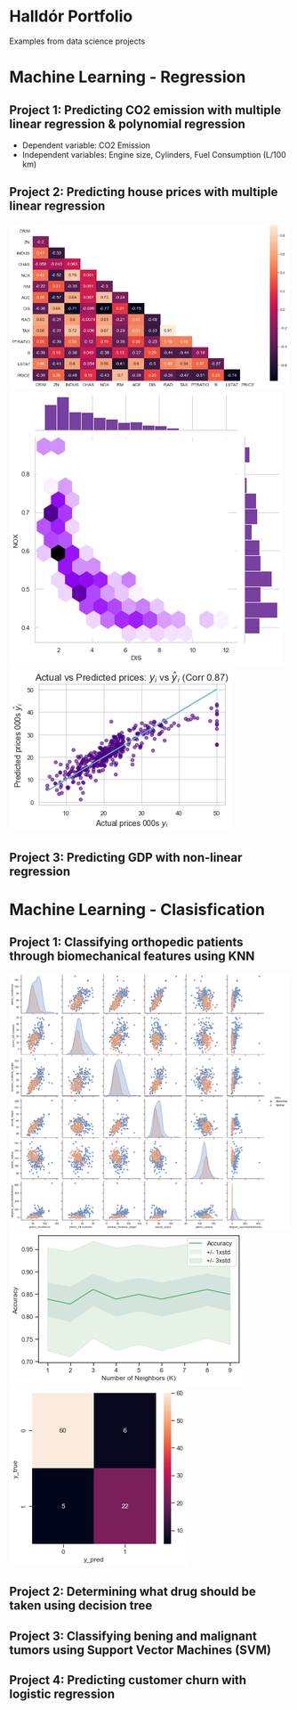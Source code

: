 # Halldór Portfolio
Examples from data science projects

# Machine Learning - Regression
## Project 1: Predicting CO2 emission with multiple linear regression & polynomial regression
* Dependent variable: CO2 Emission
* Independent variables: Engine size, Cylinders, Fuel Consumption (L/100 km)

## Project 2: Predicting house prices with multiple linear regression

![](https://github.com/hallik95/Halldor_Portfolio/blob/main/images/Heatmap_MR_Houseprice.png)
![](https://github.com/hallik95/Halldor_Portfolio/blob/main/images/Hex_MR_Houseprice.png)
![](https://github.com/hallik95/Halldor_Portfolio/blob/main/images/Regression_MR_Houseprice.png)

## Project 3: Predicting GDP with non-linear regression




# Machine Learning - Clasisfication
## Project 1: Classifying orthopedic patients through biomechanical features using KNN

![](https://github.com/hallik95/Halldor_Portfolio/blob/main/images/Pairplot_KNN_Biomechanical.png)
![](https://github.com/hallik95/Halldor_Portfolio/blob/main/images/Accuracy_KNN_Biomechanical.png)
![](https://github.com/hallik95/Halldor_Portfolio/blob/main/images/Heatmap_KNN_Biomechanical.png)

## Project 2: Determining what drug should be taken using decision tree

## Project 3: Classifying bening and malignant tumors using Support Vector Machines (SVM)

## Project 4: Predicting customer churn with logistic regression

